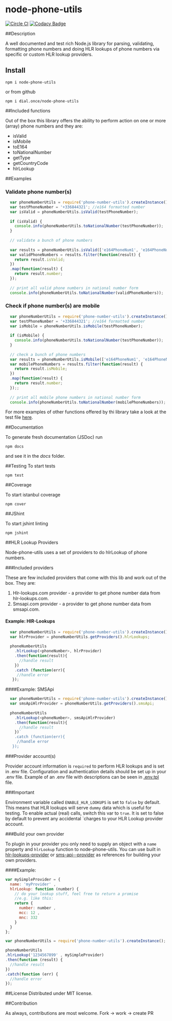 # node-phone-utils

[![Circle CI](https://circleci.com/gh/dial-once/node-phone-utils.svg?style=svg)](https://circleci.com/gh/dial-once/node-phone-utils)
[![Codacy Badge](https://api.codacy.com/project/badge/grade/06485e15d4f64f22adb649fe5f608346)](https://www.codacy.com/app/mihovil-rister/node-phone-utils)

##Description

A well documented and test rich Node.js library for parsing, validating, formatting phone numbers and doing HLR lookups of phone numbers via specific or custom HLR lookup providers. 

## Install

`npm i node-phone-utils`

or from github

  `npm i dial.once/node-phone-utils`

##Included functions

Out of the box this library offers the ability to perform action on one or more (array) phone numbers and they are:
 - isValid  
 - isMobile
 - toE164
 - toNationalNumber
 - getType
 - getCountryCode
 - hlrLookup
 

##Examples

### Validate phone number(s)
```JavaScript
  var phoneNumberUtils = require('phone-number-utils').createInstance();
  var testPhoneNumber = '+336844321'; //e164 formatted number
  var isValid = phoneNumberUtils.isValid(testPhoneNumber);
  
  if (isValid) {
    console.info(phoneNumberUtils.toNationalNumber(testPhoneNumber));
  }
  
  // validate a bunch of phone numbers
  
  var results = phoneNumberUtils.isValid(['e164PhoneNum1', 'e164PhoneNum2']);
  var validPhoneNumbers = results.filter(function(result) {
    return result.isValid;
  })
  .map(function(result) {
    return result.number;
  });
  
  // print all valid phone numbers in national number form 
  console.info(phoneNumberUtils.toNationalNumber(validPhoneNumbers));
```

### Check if phone number(s) are mobile
```JavaScript
  var phoneNumberUtils = require('phone-number-utils').createInstance();
  var testPhoneNumber = '+336844321'; //e164 formatted number
  var isMobile = phoneNumberUtils.isMobile(testPhoneNumber);
  
  if (isMobile) {
    console.info(phoneNumberUtils.toNationalNumber(testPhoneNumber));
  }
  
  // check a bunch of phone numbers
  var results = phoneNumberUtils.isMobile(['e164PhoneNum1', 'e164PhoneNum2']);
  var mobilePhoneNumbers = results.filter(function(result) {
    return result.isMobile;
  })
  .map(function(result) {
    return result.number;
  });;
  
  // print all mobile phone numbers in national number form 
  console.info(phoneNumberUtils.toNationalNumber(mobilePhoneNumbers));
```
For more examples of other functions offered by thi library take a look at the test file [here](https://github.com/dial-once/node-phone-utils/blob/master/tests/unit/node-phone-utils.spec.js). 

##Documentation

To generate fresh documentation (JSDoc) run 

`npm docs` 

and see it in the *docs* folder.

##Testing
To start tests

`npm test` 

##Coverage

To start istanbul coverage

`npm cover` 

##JShint

To start jshint linting

`npm jshint`

##HLR Lookup Providers

Node-phone-utils uses a set of providers to do hlrLookup of phone numbers.

###Included providers

These are few included providers that come with this lib and work out of the box. They are:

  1. Hlr-lookups.com provider - a provider to get phone number data from hlr-lookups.com.
  2. Smsapi.com provider - a provider to get phone number data from smsapi.com.

#### Example: HlR-Lookups
```JavaScript
  var phoneNumberUtils = require('phone-number-utils').createInstance();
  var hlrProvider = phoneNumberUtils.getProviders().hlrLookups;
  
  phoneNumberUtils
    .hlrLookup(<phoneNumber>, hlrProvider)
    .then(function(result){
      //handle result
    })
    .catch (function(err){
     //handle error
   });
```

####Example: SMSApi
```JavaScript
  var phoneNumberUtils = require('phone-number-utils').createInstance();
  var smsApiHlrProvider = phoneNumberUtils.getProviders().smsApi;
  
  phoneNumberUtils
    .hlrLookup(<phoneNumber>, smsApiHlrProvider)
    .then(function(result){
      //handle result
    })`
    .catch (function(err){
     //handle error
   });
```

###Provider account(s)

Provider account information is `required` to perform HLR lookups and is set in .env file.
Configuration and authentication details should be set up in your .env file. Example of an .env file with descriptions can be seen in [.env.tpl](https://github.com/dial-once/node-phone-utils/blob/master/.env.tpl) file.

###Important

Environment variable called `ENABLE_HLR_LOOKUPS` is set to `false` by default. This means that HLR lookups will serve `dummy` data which is useful for testing.
To enable actual (real) calls, switch this var to `true`. It is set to false by default to prevent any accidental `charges to your HLR Lookup provider account. 

###Build your own provider

To plugin in your provider you only need to supply an object with a `name` property and `hlrLookup` function to node-phone-utils. You can use built in [hlr-lookups-provider](https://github.com/dial-once/node-phone-utils/blob/master/lib/providers/hlr-lookups-provider.js) or [sms-api--provider]("https://github.com/dial-once/node-phone-utils/blob/master/lib/providers/sms-api-provider.js") as references for building your own providers.

####Example:

```JavaScript
var mySimpleProvider = {
  name: 'myProvider' ,
  hlrLookup: function (number) {
    // do your lookup stuff, feel free to return a promise
    //e.g. like this: 
    return {
      number: number ,
      mcc: 12 ,
      mnc: 332
    }
  }
};

var phoneNumberUtils = require('phone-number-utils').createInstance();

phoneNumberUtils
.hlrLookup('1234567899' , mySimpleProvider)
.then(function (result) {
  //handle result
})
.catch(function (err) {
  //handle error
});
```

##License
Distributed under MIT license.

##Contribution

As always, contributions are most welcome. Fork -> work -> create PR